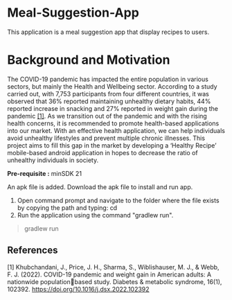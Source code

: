 # Meal-Suggestion-App
This application is a meal suggestion app that display recipes to users.

# Background and Motivation
The COVID-19 pandemic has impacted the entire population in various sectors, but mainly the Health and Wellbeing sector. According to a study carried out, with 7,753 participants from four different countries, it was 
observed that 36% reported maintaining unhealthy dietary habits, 44% reported increase in snacking and 27% reported in weight gain during the pandemic [[1]](#1). As we transition out of the pandemic and with the rising health concerns, it is recommended to promote health-based applications into our market. With an effective health application, we can help individuals avoid unhealthy lifestyles and prevent multiple chronic illnesses. This project aims to fill this gap in the market by developing a ‘Healthy Recipe’ mobile-based android application in hopes to decrease the ratio of unhealthy individuals in society.



**Pre-requisite :** minSDK 21

An apk file is added. Download the apk file to install and run app.

  1. Open command prompt and navigate to the folder where the file exists by copying the path and typing: cd <path>
  2. Run the application using the command "gradlew run".

 > gradlew run


## References
<a id="1">[1]</a> 
Khubchandani, J., Price, J. H., Sharma, S., Wiblishauser, M. J., & Webb, F. J. (2022). 
COVID-19 pandemic and weight gain in American adults: A nationwide populationbased study. Diabetes & metabolic syndrome, 16(1), 102392. 
https://doi.org/10.1016/j.dsx.2022.102392
